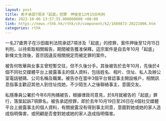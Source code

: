 ```yaml
---
layout: post
title: 男子承認7項涉「起底」控罪　押後至12月15日判刑
date: 2022-10-06 13:57:55.000000000 +08:00
link: https://news.rthk.hk/rthk/ch/component/k2/1669873-20221006.htm
categories: rthk
---
```


一名27歲男子在沙田裁判法院承認7項涉及「起底」的控罪，案件押後至12月15日判刑，以待索取相關報告，期間被告獲准保釋。這宗案件是自去年10月「起底」新條文生效後，首宗因違反相關規定而被定罪的案件。
 
被告何牧華與女事主曾短暫交往，但不久後分手。其後被告於去年10月，先後於4個不同社交媒體平台上披露事主的個人資料，包括姓名、相片、住址、私人及辦公室電話號碼、公司名稱及職業。被告亦在當中3個平台冒認事主開設帳戶，相關訊息指事主歡迎其他人到住址找她，不少陌生人之後聯絡事主，意圖交友。

私隱專員公署於今年6月拘捕被告，根據律政司意見，於8月就被告的「起底」罪行，落案起訴7項罪名。被告承認控罪，即於去年10月19日至26日在4個社交媒體平台上披露事主的個人資料，有關披露沒有得到事主同意，意圖對她或她的家人造成指明傷害，或罔顧是否會對她或她的家人造成指明傷害。
